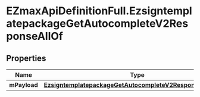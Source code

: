 # EZmaxApiDefinitionFull.EzsigntemplatepackageGetAutocompleteV2ResponseAllOf

## Properties

Name | Type | Description | Notes
------------ | ------------- | ------------- | -------------
**mPayload** | [**EzsigntemplatepackageGetAutocompleteV2ResponseMPayload**](EzsigntemplatepackageGetAutocompleteV2ResponseMPayload.md) |  | 


